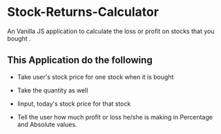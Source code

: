 # Stock-Returns-Calculator
An Vanilla JS application to calculate the loss or profit on stocks that you bought .

## This Application do the following
* Take user's stock price for one stock when it is bought 

* Take the quantity as well

* Iinput, today's stock price for that stock 

* Tell the user how much profit or loss he/she is making in Percentage and Absolute values.
